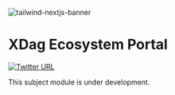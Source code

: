![tailwind-nextjs-banner](/public/static/images/XDagEcosystem.png)

# XDag Ecosystem Portal

[![Twitter URL](https://img.shields.io/twitter/url?style=social&url=https%3A%2F%2Ftwitter.com%2Ftimlrxx)](https://twitter.com/XDAG_Community)

This subject module is under development.

